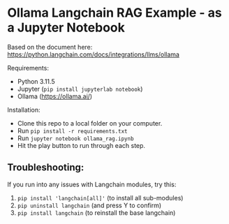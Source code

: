 # Ollama Langchain RAG Example - as a Jupyter Notebook

Based on the document here: https://python.langchain.com/docs/integrations/llms/ollama

Requirements:
- Python 3.11.5
- Jupyter (`pip install jupyterlab notebook`)
- Ollama (https://ollama.ai/)

Installation:
- Clone this repo to a local folder on your computer.
- Run `pip install -r requirements.txt`
- Run `jupyter notebook ollama_rag.ipynb`
- Hit the play button to run through each step.

## Troubleshooting:

If you run into any issues with Langchain modules, try this:
1. `pip install 'langchain[all]'` (to install all sub-modules)
2. `pip uninstall langchain` (and press Y to confirm)
3. `pip install langchain` (to reinstall the base langchain)